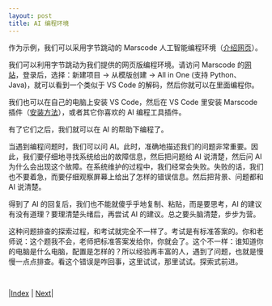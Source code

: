 ```yaml
---
layout: post
title: AI 编程环境
---
```


作为示例，我们可以采用字节跳动的 Marscode 人工智能编程环境（[介绍网页](https://juejin.cn/post/7444574123420287002)）。

我们可以利用字节跳动为我们提供的网页版编程环境。请访问 Marscode 的[网站](https://www.marscode.cn/dashboard)，登录后，选择：新建项目 -> 从模版创建 -> All in One (支持 Python、Java)，就可以看到一个类似于 VS Code 的解码，然后你就可以在里面编程你。

我们也可以在自己的电脑上安装 VS Code，然后在 VS Code 里安装 Marscode 插件（[安装方法](https://juejin.cn/post/7389643487912198180)），或者其它你喜欢的 AI 编程工具插件。

有了它们之后，我们就可以在 AI 的帮助下编程了。

当遇到编程问题时，我们可以问 AI。此时，准确地描述我们的问题非常重要。因此，我们要仔细地寻找系统给出的故障信息，然后把问题给 AI 说清楚，然后问 AI 为什么会出现这个故障。在系统维护的过程中，我们经常会失败。失败的话，我们也不要着急，而要仔细观察屏幕上给出了怎样的错误信息。然后把背景、问题都和 AI 说清楚。

得到了 AI 的回复后，我们也不能就傻乎乎地复制、粘贴，而是要思考，AI 的建议有没有道理？要理清楚头绪后，再尝试 AI 的建议。总之要头脑清楚，步步为营。

这种问题排查的探索过程，和考试就完全不一样了。考试是有标准答案的。你和老师说：这个题我不会，老师把标准答案发给你，你就会了。这个不一样：谁知道你的电脑是什么电脑，配置是怎样的？所以经验再丰富的人，遇到了问题，也就是慢慢一点点排查。看这个错误是咋回事，这里试试，那里试试。探索式前进。

<br/>

|[Index](../) | [Next](2-linux)|
